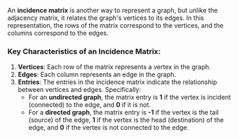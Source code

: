 An **incidence matrix** is another way to represent a graph, but unlike the adjacency matrix, it relates the graph's vertices to its edges. In this representation, the rows of the matrix correspond to the vertices, and the columns correspond to the edges.

### Key Characteristics of an Incidence Matrix:
1. **Vertices**: Each row of the matrix represents a vertex in the graph.
2. **Edges**: Each column represents an edge in the graph.
3. **Entries**: The entries in the incidence matrix indicate the relationship between vertices and edges. Specifically:
    - For an **undirected graph**, the matrix entry is **1** if the vertex is incident (connected) to the edge, and **0** if it is not.
    - For a **directed graph**, the matrix entry is **-1** if the vertex is the tail (source) of the edge, **1** if the vertex is the head (destination) of the edge, and **0** if the vertex is not connected to the edge.
